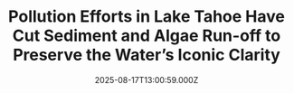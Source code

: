 ---
title: "Pollution Efforts in Lake Tahoe Have Cut Sediment and Algae Run-off to Preserve the Water’s Iconic Clarity"
date: 2025-08-17T13:00:59.000Z
category: Human Kindness
externalLink: "https://www.goodnewsnetwork.org/pollution-efforts-in-lake-tahoe-have-cut-sediment-and-algae-run-off-to-preserve-the-waters-iconic-clarity/"
image: ""
excerpt: "Pollution control efforts kept over 727,000 pounds of fine sediment out of Lake Tahoe, protecting its water clarity and quality. Revealed in a new California-Nevada environmental report, the efforts will help preserve the lake’s world-famous cobalt-clear water by harmful reducing algae blooms. The partnership, called the Lake Tahoe Total Maximum Daily Load Program (TMDL Program) […] The post Pollution Efforts…"
---